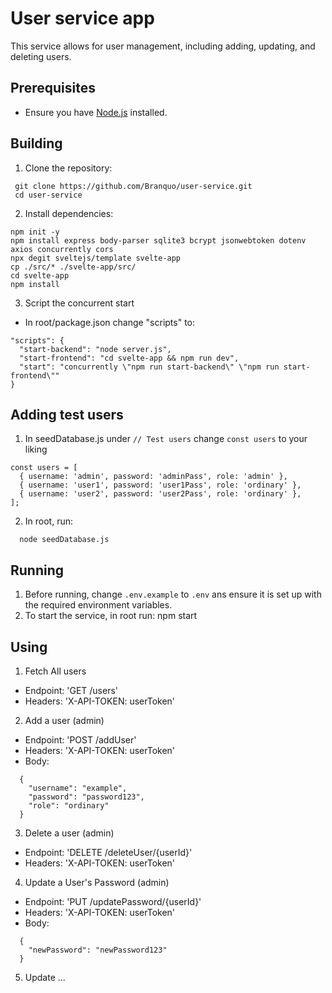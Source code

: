# User service app

This service allows for user management, including adding, updating, and deleting users.

## Prerequisites

- Ensure you have [Node.js](https://nodejs.org/) installed.

## Building

1. Clone the repository:
  ```
   git clone https://github.com/Branquo/user-service.git
   cd user-service
  ```

2. Install dependencies:
  ```
  npm init -y
  npm install express body-parser sqlite3 bcrypt jsonwebtoken dotenv axios concurrently cors
  npx degit sveltejs/template svelte-app
  cp ./src/* ./svelte-app/src/
  cd svelte-app
  npm install
  ```

3. Script the concurrent start
  - In root/package.json change "scripts" to:
  ```
  "scripts": {
    "start-backend": "node server.js",
    "start-frontend": "cd svelte-app && npm run dev",
    "start": "concurrently \"npm run start-backend\" \"npm run start-frontend\""
  }
  ```

## Adding test users

1. In seedDatabase.js under `// Test users` change `const users` to your liking
  ```
  const users = [
    { username: 'admin', password: 'adminPass', role: 'admin' },
    { username: 'user1', password: 'user1Pass', role: 'ordinary' },
    { username: 'user2', password: 'user2Pass', role: 'ordinary' },
  ];
  ```

2. In root, run:
```
  node seedDatabase.js
```

## Running

1. Before running, change `.env.example` to `.env` ans ensure it is set up with the required environment variables. 
2. To start the service, in root run:
  npm start

## Using

1. Fetch All users
  - Endpoint: 'GET /users'
  - Headers: 'X-API-TOKEN: userToken'

2. Add a user (admin)
  - Endpoint: 'POST /addUser'
  - Headers: 'X-API-TOKEN: userToken'
  - Body:
  ```
    {
      "username": "example",
      "password": "password123",
      "role": "ordinary"
    }
  ```

3. Delete a user (admin)
  - Endpoint: 'DELETE /deleteUser/{userId}'
  - Headers: 'X-API-TOKEN: userToken'

4. Update a User's Password (admin)
  - Endpoint: 'PUT /updatePassword/{userId}'
  - Headers: 'X-API-TOKEN: userToken'
  - Body:
  ```
    {
      "newPassword": "newPassword123"
    }
  ```

5. Update ...